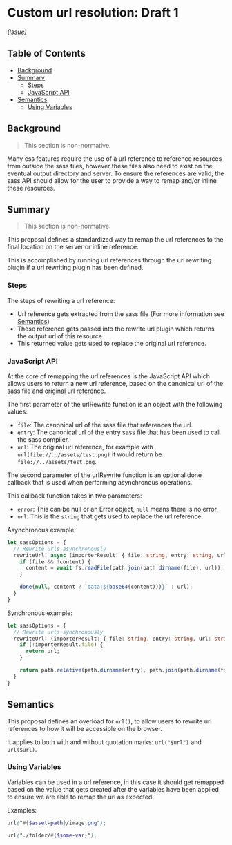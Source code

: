 # Custom url resolution: Draft 1

_[(Issue)](https://github.com/sass/sass/issues/2535)_

## Table of Contents

- [Background](#background)
- [Summary](#summary)
  - [Steps](#steps)
  - [JavaScript API](#javascript-api)
- [Semantics](#semantics)
  - [Using Variables](#using-variables)

## Background

> This section is non-normative.

Many css features require the use of a url reference to reference resources from outside the sass files, however these files also need to exist on the eventual output directory and server. To ensure the references are valid, the sass API should allow for the user to provide a way to remap and/or inline these resources.

## Summary

> This section is non-normative.

This proposal defines a standardized way to remap the url references to the final location on the server or inline reference.

This is accomplished by running url references through the url rewriting plugin if a url rewriting plugin has been defined.

### Steps

The steps of rewriting a url reference:

- Url reference gets extracted from the sass file (For more information see [Semantics](#semantics))
- These reference gets passed into the rewrite url plugin which returns the output url of this resource.
- This returned value gets used to replace the original url reference.

### JavaScript API

At the core of remapping the url references is the JavaScript API which allows users to return a new url reference, based on the canonical url of the sass file and original url reference.

The first parameter of the urlRewrite function is an object with the following values:

- `file`: The canonical url of the sass file that references the url.
- `entry`: The canonical url of the entry sass file that has been used to call the sass compiler.
- `url`: The original url reference, for example with `url(file://../assets/test.png)` it would return be `file://../assets/test.png`.

The second parameter of the urlRewrite function is an optional done callback that is used when performing asynchronous operations.

This callback function takes in two parameters:

- `error`: This can be null or an Error object, `null` means there is no error.
- `url`: This is the `string` that gets used to replace the url reference.

Asynchronous example:

```TypeScript
let sassOptions = {
  // Rewrite urls asynchronously
  rewriteUrl: async (importerResult: { file: string, entry: string, url: string }, done: (error: Error | null, url: string | null) => void): void => {
    if (file && !content) {
      content = await fs.readFile(path.join(path.dirname(file), url));
    }

    done(null, content ? `data:${base64(content)))}` : url);
  }
}
```

Synchronous example:

```TypeScript
let sassOptions = {
  // Rewrite urls synchronously
  rewriteUrl: (importerResult: { file: string, entry: string, url: string }): string | null => {
    if (!importerResult.file) {
      return url;
    }

    return path.relative(path.dirname(entry), path.join(path.dirname(file), url));
  }
}
```

## Semantics

This proposal defines an overload for `url()`, to allow users to rewrite url references to how it will be accessible on the browser.

It applies to both with and without quotation marks: `url("$url")` and `url($url)`.

### Using Variables

Variables can be used in a url reference, in this case it should get remapped based on the value that gets created after the variables have been applied to ensure we are able to remap the url as expected.

Examples:

```Scss
url("#{$asset-path}/image.png");
```

```Scss
url("./folder/#{$some-var}");
```
